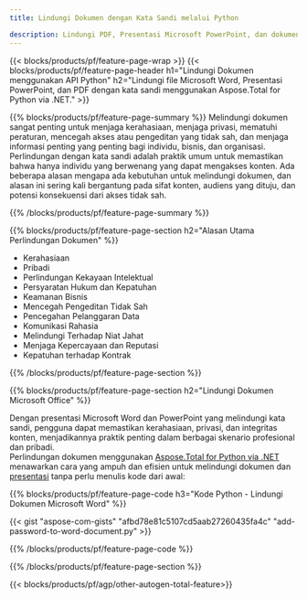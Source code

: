 ```yaml
---
title: Lindungi Dokumen dengan Kata Sandi melalui Python 

description: Lindungi PDF, Presentasi Microsoft PowerPoint, dan dokumen Word melalui aplikasi Python Anda. Terapkan kata sandi dengan mudah.
---
```


{{< blocks/products/pf/feature-page-wrap >}}
{{< blocks/products/pf/feature-page-header h1="Lindungi Dokumen menggunakan API Python" h2="Lindungi file Microsoft Word, Presentasi PowerPoint, dan PDF dengan kata sandi menggunakan Aspose.Total for Python via .NET." >}}

{{% blocks/products/pf/feature-page-summary %}}
Melindungi dokumen sangat penting untuk menjaga kerahasiaan, menjaga privasi, mematuhi peraturan, mencegah akses atau pengeditan yang tidak sah, dan menjaga informasi penting yang penting bagi individu, bisnis, dan organisasi. Perlindungan dengan kata sandi adalah praktik umum untuk memastikan bahwa hanya individu yang berwenang yang dapat mengakses konten. Ada beberapa alasan mengapa ada kebutuhan untuk melindungi dokumen, dan alasan ini sering kali bergantung pada sifat konten, audiens yang dituju, dan potensi konsekuensi dari akses tidak sah. 

{{% /blocks/products/pf/feature-page-summary  %}}

{{% blocks/products/pf/feature-page-section  h2="Alasan Utama Perlindungan Dokumen" %}}

- Kerahasiaan 
- Pribadi 
- Perlindungan Kekayaan Intelektual 
- Persyaratan Hukum dan Kepatuhan
- Keamanan Bisnis 
- Mencegah Pengeditan Tidak Sah 
- Pencegahan Pelanggaran Data 
- Komunikasi Rahasia 
- Melindungi Terhadap Niat Jahat 
- Menjaga Kepercayaan dan Reputasi 
- Kepatuhan terhadap Kontrak 

{{% /blocks/products/pf/feature-page-section %}}

{{% blocks/products/pf/feature-page-section  h2="Lindungi Dokumen Microsoft Office" %}}

Dengan presentasi Microsoft Word dan PowerPoint yang melindungi kata sandi, pengguna dapat memastikan kerahasiaan, privasi, dan integritas konten, menjadikannya praktik penting dalam berbagai skenario profesional dan pribadi.<br />
Perlindungan dokumen menggunakan [Aspose.Total for Python via .NET](https://products.aspose.com/total/python-net/) menawarkan cara yang ampuh dan efisien untuk melindungi dokumen dan [presentasi](https://products.aspose.com/total/id/python-net/protect/powerpoint/) tanpa perlu menulis kode dari awal:<br />

{{% blocks/products/pf/feature-page-code h3="Kode Python - Lindungi Dokumen Microsoft Word" %}}

{{< gist "aspose-com-gists" "afbd78e81c5107cd5aab27260435fa4c" "add-password-to-word-document.py" >}}

{{% /blocks/products/pf/feature-page-code  %}}

{{% /blocks/products/pf/feature-page-section %}}

{{< blocks/products/pf/agp/other-autogen-total-feature>}}